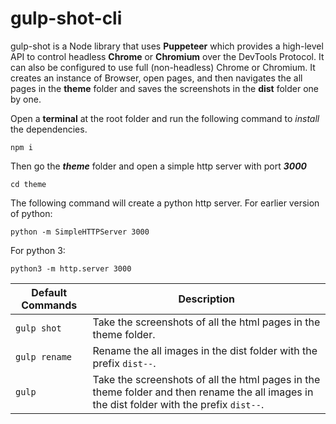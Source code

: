
# gulp-shot-cli
gulp-shot is a Node library that uses **Puppeteer** which provides a high-level API to control headless **Chrome** or **Chromium** over the DevTools Protocol. It can also be configured to use full (non-headless) Chrome or Chromium. It creates an instance of Browser, open pages, and then navigates the all pages in the **theme** folder and saves the screenshots in the **dist** folder one by one.

Open a **terminal** at the root folder and run the following command to *install* the dependencies.
```
npm i
```
Then go the ***theme*** folder and open a simple http server with port ***3000***
```
cd theme
```
The following command will create a python http server.
For earlier version of python:
```
python -m SimpleHTTPServer 3000
```
For python 3:
```
python3 -m http.server 3000
```
| Default Commands | Description|
|------------------|------------|
| `gulp shot` | Take the screenshots of all the html pages in the theme folder. |
| `gulp rename` | Rename the all images in the dist folder with the prefix `dist--`. |
| `gulp` | Take the screenshots of all the html pages in the theme folder and then rename the all images in the dist folder with the prefix `dist--`. |
